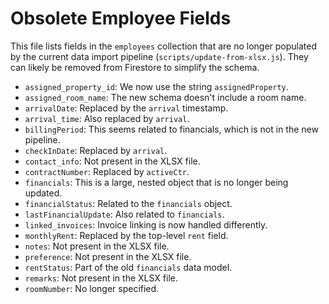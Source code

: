# Obsolete Employee Fields

This file lists fields in the `employees` collection that are no longer populated by the current data import pipeline (`scripts/update-from-xlsx.js`). They can likely be removed from Firestore to simplify the schema.

-   `assigned_property_id`: We now use the string `assignedProperty`.
-   `assigned_room_name`: The new schema doesn't include a room name.
-   `arrivalDate`: Replaced by the `arrival` timestamp.
-   `arrival_time`: Also replaced by `arrival`.
-   `billingPeriod`: This seems related to financials, which is not in the new pipeline.
-   `checkInDate`: Replaced by `arrival`.
-   `contact_info`: Not present in the XLSX file.
-   `contractNumber`: Replaced by `activeCtr`.
-   `financials`: This is a large, nested object that is no longer being updated.
-   `financialStatus`: Related to the `financials` object.
-   `lastFinancialUpdate`: Also related to `financials`.
-   `linked_invoices`: Invoice linking is now handled differently.
-   `monthlyRent`: Replaced by the top-level `rent` field.
-   `notes`: Not present in the XLSX file.
-   `preference`: Not present in the XLSX file.
-   `rentStatus`: Part of the old `financials` data model.
-   `remarks`: Not present in the XLSX file.
-   `roomNumber`: No longer specified. 
